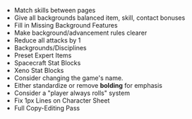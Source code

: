 - Match skills between pages
- Give all backgrounds balanced item, skill, contact bonuses
- Fill in Missing Background Features
- Make background/advancement rules clearer
- Reduce all attacks by 1
- Backgrounds/Disciplines
- Preset Expert Items
- Spacecraft Stat Blocks
- Xeno Stat Blocks
- Consider changing the game's name.
- Either standardize or remove **bolding** for emphasis
- Consider a "player always rolls" system
- Fix 1px Lines on Character Sheet
- Full Copy-Editing Pass